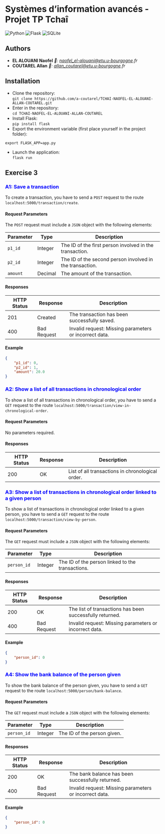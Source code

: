 # Systèmes d’information avancés - Projet TP Tchaî

![Python](https://img.shields.io/badge/python-3670A0?style=for-the-badge&logo=python&logoColor=ffdd54) ![Flask](https://img.shields.io/badge/flask-%23000.svg?style=for-the-badge&logo=flask&logoColor=white) ![SQLite](https://img.shields.io/badge/sqlite-%2307405e.svg?style=for-the-badge&logo=sqlite&logoColor=white)

## Authors
* __EL ALOUANI Naofel__
    _📧: naofel_el-alouani@etu.u-bourgogne.fr_
* __COUTAREL Allan__
    _📧: allan_coutarel@etu.u-bourgogne.fr_

## Installation
- Clone the repository:  
`git clone https://github.com/a-coutarel/TCHAI-NAOFEL-EL-ALOUANI-ALLAN-COUTAREL.git`
- Enter in the repository:  
`cd TCHAI-NAOFEL-EL-ALOUANI-ALLAN-COUTAREL`
- Install Flask:  
`pip install flask`
- Export the environment variable (first place yourself in the project folder):
```
export FLASK_APP=app.py
```
- Launch the application:  
`flask run`

## Exercise 3
### <span style="color:blue"> A1: Save a transaction </span>
To create a transaction, you have to send a `POST` request to the route `localhost:5000/transaction/create`.
#### Request Parameters

The `POST` request must include a `JSON` object with the following elements:

| Parameter  | Type         | Description                                    |
|------------|--------------|------------------------------------------------|
| `p1_id`    | Integer      | The ID of the first person involved in the transaction. |
| `p2_id`    | Integer      | The ID of the second person involved in the transaction. |
| `amount`   | Decimal      | The amount of the transaction.                 |

#### Responses
| HTTP Status | Response     | Description                                       |
|-------------|--------------|---------------------------------------------------|
| 201         | Created      | The transaction has been successfully saved.           |
| 400         | Bad Request  | Invalid request: Missing parameters or incorrect data. |

#### Example
```json
{
    "p1_id": 0,
    "p2_id": 1,
    "amount": 20.0
}
```


### <span style="color:blue"> A2: Show a list of all transactions in chronological order </span>
To show a list of all transactions in chronological order, you have to send a `GET` request to the route `localhost:5000/transaction/view-in-chronological-order`.
#### Request Parameters

No parameters required.

#### Responses
| HTTP Status | Response     | Description                                       |
|-------------|--------------|---------------------------------------------------|
| 200         | OK           | List of all transactions in chronological order.  |


### <span style="color:blue"> A3: Show a list of transactions in chronological order linked to a given person </span>
To show a list of transactions in chronological order linked to a given person, you have to send a `GET` request to the route `localhost:5000/transaction/view-by-person`.
#### Request Parameters

The `GET` request must include a `JSON` object with the following elements:

| Parameter  | Type         | Description                                    |
|------------|--------------|------------------------------------------------|
| `person_id`    | Integer  | The ID of the person linked to the transactions. |

#### Responses
| HTTP Status | Response     | Description                                       |
|-------------|--------------|---------------------------------------------------|
| 200         | OK           | The list of transactions has been successfully returned.           |
| 400         | Bad Request  | Invalid request: Missing parameters or incorrect data. |

#### Example
```json
{
    "person_id": 0
}
```


### <span style="color:blue"> A4: Show the bank balance of the person given </span>
To show the bank balance of the person given, you have to send a `GET` request to the route `localhost:5000/person/bank-balance`.
#### Request Parameters

The `GET` request must include a `JSON` object with the following elements:

| Parameter  | Type         | Description                                    |
|------------|--------------|------------------------------------------------|
| `person_id`    | Integer  | The ID of the person given. |

#### Responses
| HTTP Status | Response     | Description                                       |
|-------------|--------------|---------------------------------------------------|
| 200         | OK           | The bank balance has been successfully returned.           |
| 400         | Bad Request  | Invalid request: Missing parameters or incorrect data. |

#### Example
```json
{
    "person_id": 0
}
```